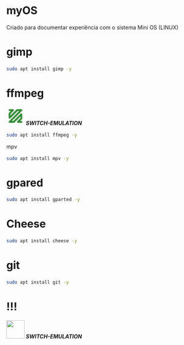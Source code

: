 # myOS
Criado para documentar experiência com o sistema Mini OS (LINUX)

# gimp
```bash
sudo apt install gimp -y
```


# ffmpeg
<img src="https://raw.githubusercontent.com/JeversonDiasSilva/myOS/main/img/ffmpeg.png
" width=48 height=48 /><b><i>&nbsp;SWITCH-EMULATION</i></b><br>
```bash
sudo apt install ffmpeg -y
```


mpv
```bash
sudo apt install mpv -y
```


# gpared
```bash
sudo apt install gparted -y
```


# Cheese
```bash
sudo apt install cheese -y
```



# git 
```bash
sudo apt install git -y
```

# !!!
<img src="https://github.com/uureel/batocera.pro/raw/main/switch/extra/icon.png" width=48 height=48 /><b><i>&nbsp;SWITCH-EMULATION</i></b><br>
